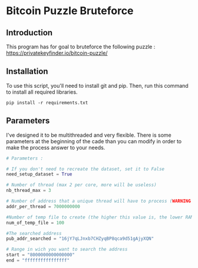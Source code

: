 # Bitcoin Puzzle Bruteforce

## Introduction
This program has for goal to bruteforce the following puzzle :
https://privatekeyfinder.io/bitcoin-puzzle/

## Installation
To use this script, you'll need to install git and pip.
Then, run this command to install all required libraries.
```shell
pip install -r requirements.txt
```

## Parameters
I've designed it to be multithreaded and very flexible.
There is some parameters at the beginning of the cade than you can modify in order to make the process answer to your needs.

```python
# Parameters :

# If you don't need to recreate the dataset, set it to False
need_setup_dataset = True

# Number of thread (max 2 per core, more will be useless)
nb_thread_max = 3

# Number of address that a unique thread will have to process (WARNING : the lower this value is, the bigger the dataset will be)
addr_per_thread = 7000000000

#Number of temp file to create (the higher this value is, the lower RAM is used)
num_of_temp_file = 100

#The searched address
pub_addr_searched = "16jY7qLJnxb7CHZyqBP8qca9d51gAjyXQN"

# Range in wich you want to search the address
start = "8000000000000000"
end = "ffffffffffffffff"
```
